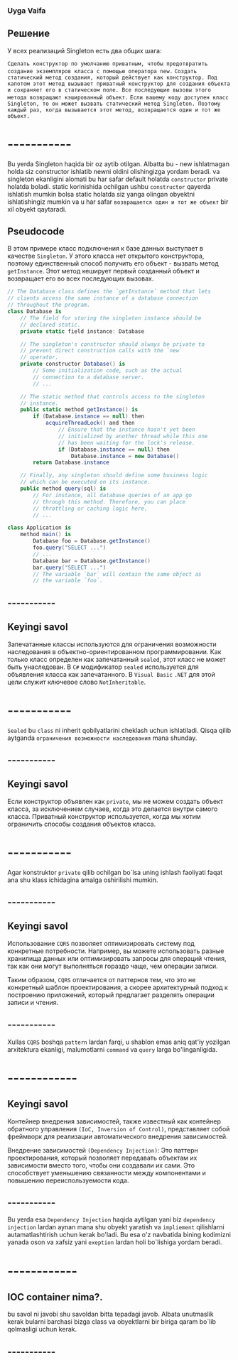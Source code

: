 ### Uyga Vaifa 

## Решение
У всех реализаций Singleton есть два общих шага:

`Сделать конструктор по умолчанию приватным, чтобы предотвратить создание экземпляров класса с помощью оператора new.`
`Создать статический метод создания, который действует как конструктор. Под капотом этот метод вызывает приватный конструктор для создания объекта и сохраняет его в статическом поле. Все последующие вызовы этого метода возвращают кэшированный объект.`
`Если вашему коду доступен класс Singleton, то он может вызвать статический метод Singleton. Поэтому каждый раз, когда вызывается этот метод, возвращается один и тот же объект.`

# -----------

Bu yerda Singleton haqida bir oz aytib otilgan. Albatta bu - new ishlatmagan holda siz constructor ishlatib newni oldini olishingizga yordam beradi.
va singleton ekanligini alomati bu har safar default holatda `constructor` private holatda boladi.
static korinishida ochilgan ushbu `constructor` qayerda ishlatish mumkin bolsa static holatda siz yanga olingan obyektni ishlatishingiz mumkin va u har safar `возвращается один и тот же объект` bir xil obyekt qaytaradi.

## Pseudocode


В этом примере класс подключения к базе данных выступает в качестве `Singleton`. У этого класса нет открытого конструктора, поэтому единственный способ получить его объект - вызвать метод `getInstance`. Этот метод кеширует первый созданный объект и возвращает его во всех последующих вызовах.


```csharp
// The Database class defines the `getInstance` method that lets
// clients access the same instance of a database connection
// throughout the program.
class Database is
    // The field for storing the singleton instance should be
    // declared static.
    private static field instance: Database

    // The singleton's constructor should always be private to
    // prevent direct construction calls with the `new`
    // operator.
    private constructor Database() is
        // Some initialization code, such as the actual
        // connection to a database server.
        // ...

    // The static method that controls access to the singleton
    // instance.
    public static method getInstance() is
        if (Database.instance == null) then
            acquireThreadLock() and then
                // Ensure that the instance hasn't yet been
                // initialized by another thread while this one
                // has been waiting for the lock's release.
                if (Database.instance == null) then
                    Database.instance = new Database()
        return Database.instance

    // Finally, any singleton should define some business logic
    // which can be executed on its instance.
    public method query(sql) is
        // For instance, all database queries of an app go
        // through this method. Therefore, you can place
        // throttling or caching logic here.
        // ...

class Application is
    method main() is
        Database foo = Database.getInstance()
        foo.query("SELECT ...")
        // ...
        Database bar = Database.getInstance()
        bar.query("SELECT ...")
        // The variable `bar` will contain the same object as
        // the variable `foo`.
```

## -----------

## Keyingi savol


Запечатанные классы используются для ограничения возможности наследования в объектно-ориентированном программировании. Как только класс определен как запечатанный `sealed`, этот класс не может быть унаследован. В `C#` модификатор `sealed` используется для объявления класса как запечатанного. В `Visual Basic` `.NET` для этой цели служит ключевое слово `NotInheritable`.

# -----------


`Sealed` bu `class` ni inherit qobilyatlarini cheklash uchun ishlatiladi. Qisqa qilib aytganda `ограничения возможности наследования` mana shunday.


## -----------

## Keyingi savol


Если конструктор объявлен как `private`, мы не можем создать объект класса, за исключением случаев, когда это делается внутри самого класса. Приватный конструктор используется, когда мы хотим ограничить способы создания объектов класса.

# -----------

Agar konstruktor `private` qilib ochilgan bo`lsa uning ishlash faoliyati faqat ana shu klass ichidagina amalga oshirilishi mumkin.

## -----------

## Keyingi savol

Использование `CQRS` позволяет оптимизировать систему под конкретные потребности. Например, вы можете использовать разные хранилища данных или оптимизировать запросы для операций чтения, так как они могут выполняться гораздо чаще, чем операции записи.

Таким образом, `CQRS` отличается от паттернов тем, что это не конкретный шаблон проектирования, а скорее архитектурный подход к построению приложений, который предлагает разделять операции записи и чтения.


## -----------

Xullas `CQRS` boshqa `pattern` lardan farqi, u shablon emas aniq qat'iy yozilgan arxitektura ekanligi, malumotlarni `command` va `query` larga bo'linganligida.

# ------------

## Keyingi savol

Контейнер внедрения зависимостей, также известный как контейнер обратного управления `(IoC, Inversion of Control)`, представляет собой фреймворк для реализации автоматического внедрения зависимостей. 

Внедрение зависимостей `(Dependency Injection)`: Это паттерн проектирования, который позволяет передавать объектам их зависимости вместо того, чтобы они создавали их сами. Это способствует уменьшению связанности между компонентами и повышению переиспользуемости кода.

## -----------

Bu yerda esa `Dependency Injection` haqida aytilgan yani biz `dependency injection` lardan aynan mana shu obyekt yaratish va `impliement` qilishlarni autamatlashtirish uchun kerak bo'ladi. Bu esa o'z navbatida bining kodimizni yanada oson va xafsiz yani `exeption` lardan holi bo`lishiga yordam beradi.


# ------------

## IOC container nima?.

bu savol ni javobi shu savoldan bitta tepadagi javob. Albata unutmaslik kerak bularni barchasi bizga class va obyektlarni bir biriga qaram bo`lib qolmasligi uchun kerak.

## -----------

